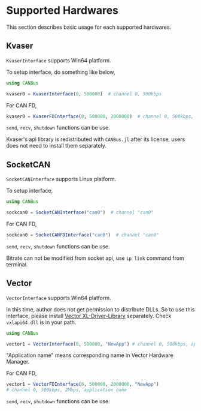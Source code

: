 # Supported Hardwares

This section describes basic usage for each supported hardwares.

## Kvaser

`KvaserInterface` supports Win64 platform.

To setup interface, do something like below,

```jl
using CANBus

kvaser0 = KvaserInterface(0, 500000)  # channel 0, 500kbps
```

For CAN FD,
```jl
kvaser0 = KvaserFDInterface(0, 500000, 2000000)  # channel 0, 500kbps, 2Mbps
```

`send`, `recv`, `shutdown` functions can be use.

Kvaser's api library is redistributed with `CANBus.jl` after its license, users does not need to install them separately.

## SocketCAN

`SocketCANInterface` supports Linux platform.

To setup interface, 

```jl
using CANBus

sockcan0 = SocketCANInterface("can0")  # channel "can0"
```

For CAN FD,
```jl
sockcan0 = SocketCANFDInterface("can0")  # channel "can0"
```


`send`, `recv`, `shutdown` functions can be use.

Bitrate can not be modified from socket api, use `ip link` command from terminal.


## Vector

`VectorInterface` supports Win64 platform. 

In this time, author does not get permission to distribute DLLs. So to use this interface, 
please install [Vector XL-Driver-Library](https://www.vector.com/jp/ja/products/products-a-z/libraries-drivers/xl-driver-library/#) separately. Check `vxlapi64.dll` is in your path.

```jl
using CANBus

vector1 = VectorInterface(0, 500000, "NewApp") # channel 0, 500kbps, application name
```

"Application name" means corresponding name in Vector Hardware Manager.

For CAN FD,
```jl
vector1 = VectorFDInterface(0, 500000, 2000000, "NewApp")
# channel 0, 500kbps, 2Mbps, application name
```


`send`, `recv`, `shutdown` functions can be use.
